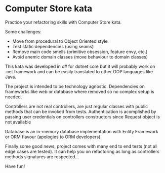 # Computer Store kata
Practice your refactoring skills with Computer Store kata.

Some challenges:
- Move from procedural to Object Oriented style
- Test static dependencies (using seams)
- Remove main code smells (primitive obsession, feature envy, etc.)
- Avoid anemic domain classes (move behaviour to domain classes)

This kata was developed in c# for dotnet core but it will probably work on .net framework and can be easily translated to other OOP languages like Java. 

The project is intended to be technology agnostic. Dependencies on frameworks like web or database where removed so no complex setup is needed.

Controllers are not real controllers, are just regular classes with public methods that can be invoked from tests. Authentication is acomplished by passing user credentials on controllers constructors since Request object is not available

Database is an in-memory database implementation with Entity Framework or ORM flavour (apologies to ORM developers).

Finally some good news, project comes with many end to end tests (not all edge cases are tested). It can help you on refactoring as long as controllers methods signatures are respected...

Have fun!
